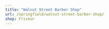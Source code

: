 ```yaml
---
title: "Walnut Street Barber Shop"
url: /springfield/walnut-street-barber-shop/
shop: Friseur
---
```

